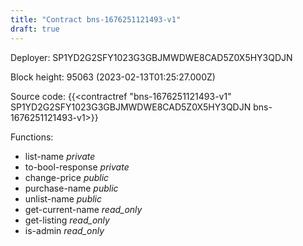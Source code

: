 ```yaml
---
title: "Contract bns-1676251121493-v1"
draft: true
---
```

Deployer: SP1YD2G2SFY1023G3GBJMWDWE8CAD5Z0X5HY3QDJN


 



Block height: 95063 (2023-02-13T01:25:27.000Z)

Source code: {{<contractref "bns-1676251121493-v1" SP1YD2G2SFY1023G3GBJMWDWE8CAD5Z0X5HY3QDJN bns-1676251121493-v1>}}

Functions:

* list-name _private_
* to-bool-response _private_
* change-price _public_
* purchase-name _public_
* unlist-name _public_
* get-current-name _read_only_
* get-listing _read_only_
* is-admin _read_only_
